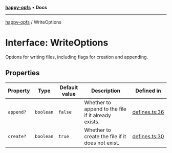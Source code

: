 [**happy-opfs**](../README.md) • **Docs**

***

[happy-opfs](../README.md) / WriteOptions

# Interface: WriteOptions

Options for writing files, including flags for creation and appending.

## Properties

| Property | Type | Default value | Description | Defined in |
| ------ | ------ | ------ | ------ | ------ |
| `append?` | `boolean` | `false` | Whether to append to the file if it already exists. | [defines.ts:36](https://github.com/JiangJie/happy-opfs/blob/7cd01910b3abb83abc0f7edbbf013c47ae6a060f/src/fs/defines.ts#L36) |
| `create?` | `boolean` | `true` | Whether to create the file if it does not exist. | [defines.ts:30](https://github.com/JiangJie/happy-opfs/blob/7cd01910b3abb83abc0f7edbbf013c47ae6a060f/src/fs/defines.ts#L30) |
